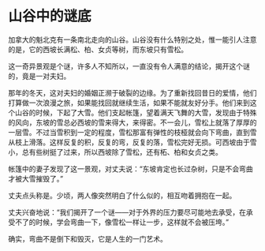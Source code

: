 # 山谷中的谜底

加拿大的魁北克有一条南北走向的山谷。山谷没有什么特别之处，惟一能引人注意的是，它的西坡长满松、柏、女贞等树，而东坡只有雪松。 

这一奇异景观是个谜，许多人不知所以，一直没有令人满意的结论，揭开这个谜的，竟是一对夫妇。 

那年的冬天，这对夫妇的婚姻正濒于破裂的边缘。为了重新找回昔日的爱情，他们打算做一次浪漫之旅，如果能找回就继续生活，如果不能就友好分手。他们来到这个山谷的时候，下起了大雪。他们支起帐篷，望着满天飞舞的大雪，发现由于特殊的风向，东坡的雪总必西坡的雪来得大，来得密。不一会儿，雪松上就落了厚厚的一层雪。不过当雪积到一定的程度，雪松那富有弹性的枝桠就会向下弯曲，直到雪从枝上滑落。这样反复的积，反复的弯，反复的落，雪松完好无损。可西坡由于雪小，总有些树挺了过来，所以西坡除了雪松，还有柘、柏和女贞之类。 

帐篷中的妻子发现了这一景观，对丈夫说：“东坡肯定也长过杂树，只是不会弯曲才被大雪摧毁了。” 

丈夫点头称是。少顷，两人像突然明白了什么似的，相互吻着拥抱在一起。 

丈夫兴奋地说：“我们揭开了一个谜――对于外界的压力要尽可能地去承受，在承受不了的时候，学会弯曲一下，像雪松一样让一步，这样就不会被压垮。” 

确实，弯曲不是倒下和毁灭，它是人生的一门艺术。
 